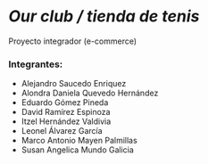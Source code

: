 # _Our club / tienda de tenis_  


Proyecto integrador (e-commerce)

### Integrantes:
<ul>
  <li>Alejandro Saucedo Enriquez</li> 
  <li>Alondra Daniela Quevedo Hernández</li> 
  <li>Eduardo Gómez Pineda</li> 
  <li>David Ramírez Espinoza</li> 
  <li>Itzel Hernández Valdivia</li> 
  <li>Leonel Álvarez García</li> 
  <li>Marco Antonio Mayen Palmillas</li> 
  <li>Susan Angelica Mundo Galicia</li> 
</ul>

  
